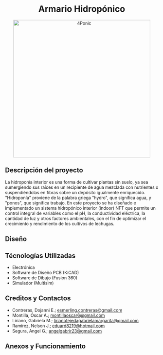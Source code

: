 <div align="center">
  <h1 align="center">Armario Hidropónico</h1>
  <img height="450px" src="https://github.com/Escondol/Armario-Hidro/assets/86692164/91512669-405f-489a-8807-8430636d0057" alt="4Ponic">
</div>

## Descripción del proyecto
La hidroponía interior es una forma de cultivar plantas sin suelo, ya sea sumergiendo sus raíces en un recipiente de agua mezclada con nutrientes o suspendiéndolas en fibras sobre un depósito igualmente enriquecido. "Hidroponía" proviene de la palabra griega "hydro", que significa agua, y "ponos", que significa trabajo. En este proyecto se ha diseñado e implementado un sistema hidropónico interior (indoor) NFT que permite un control integral de variables como el pH, la conductividad eléctrica, la cantidad de luz y otros factores ambientales, con el fin de optimizar el crecimiento y rendimiento de los cultivos de lechugas.

## Diseño


## Técnologías Utilizadas
- Electrónica
- Software de Diseño PCB (KiCAD)
- Software de Dibujo (Fusion 360)
- Simulador (Multisim)

## Creditos y Contactos
- Contreras, Dojanni E.; esmerling.contreras@gmail.com
- Montilla, Oscar A.; montillaoscar6@gmail.com
- Liriano, Gabriela M.; lirianotejedagabrielamargarita@gmail.com
- Ramírez, Nelson J.; eduard8219@hotmail.com
- Segura, Angel G.; angelgabrir23@gmail.com

## Anexos y Funcionamiento
<div align="center">

</div>

